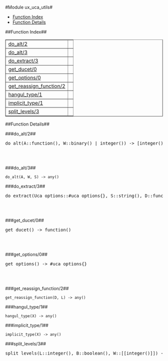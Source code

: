 

#Module ux_uca_utils#
* [Function Index](#index)
* [Function Details](#functions)




<a name="index"></a>

##Function Index##


<table width="100%" border="1" cellspacing="0" cellpadding="2" summary="function index"><tr><td valign="top"><a href="#do_alt-2">do_alt/2</a></td><td></td></tr><tr><td valign="top"><a href="#do_alt-3">do_alt/3</a></td><td></td></tr><tr><td valign="top"><a href="#do_extract-3">do_extract/3</a></td><td></td></tr><tr><td valign="top"><a href="#get_ducet-0">get_ducet/0</a></td><td></td></tr><tr><td valign="top"><a href="#get_options-0">get_options/0</a></td><td></td></tr><tr><td valign="top"><a href="#get_reassign_function-2">get_reassign_function/2</a></td><td></td></tr><tr><td valign="top"><a href="#hangul_type-1">hangul_type/1</a></td><td></td></tr><tr><td valign="top"><a href="#implicit_type-1">implicit_type/1</a></td><td></td></tr><tr><td valign="top"><a href="#split_levels-3">split_levels/3</a></td><td></td></tr></table>


<a name="functions"></a>

##Function Details##

<a name="do_alt-2"></a>

###do_alt/2##




<pre>do_alt(A::function(), W::binary() | integer()) -&gt; [integer()]</pre>
<br></br>


<a name="do_alt-3"></a>

###do_alt/3##




`do_alt(A, W, S) -> any()`

<a name="do_extract-3"></a>

###do_extract/3##




<pre>do_extract(Uca_options::#uca_options{}, S::string(), D::function()) -&gt; {integer(), string()}</pre>
<br></br>


<a name="get_ducet-0"></a>

###get_ducet/0##




<pre>get_ducet() -&gt; function()</pre>
<br></br>


<a name="get_options-0"></a>

###get_options/0##




<pre>get_options() -&gt; #uca_options{}</pre>
<br></br>


<a name="get_reassign_function-2"></a>

###get_reassign_function/2##




`get_reassign_function(D, L) -> any()`

<a name="hangul_type-1"></a>

###hangul_type/1##




`hangul_type(X) -> any()`

<a name="implicit_type-1"></a>

###implicit_type/1##




`implicit_type(X) -> any()`

<a name="split_levels-3"></a>

###split_levels/3##




<pre>split_levels(L::integer(), B::boolean(), W::[[integer()]]) -&gt; {[integer()], [[integer()]]}</pre>
<br></br>



